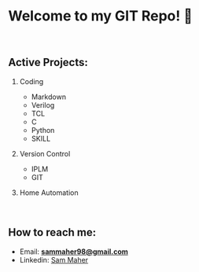 # Welcome to my GIT Repo! 👋

<br/>

## **Active Projects:**
1. Coding
    * Markdown
    * Verilog
    * TCL
    * C
    * Python
    * SKILL
      
2. Version Control
    * IPLM 
    * GIT
      
3. Home Automation

<br/>

## **How to reach me:**
* Email: **<sammaher98@gmail.com>**
* Linkedin: [Sam Maher](https://www.linkedin.com/in/sam-maher)


<!--
**Sam-Maher-98/Sam-Maher-98** is a ✨ _special_ ✨ repository because its `README.md` (this file) appears on your GitHub profile.

Here are some ideas to get you started:

- 🔭 I’m currently working on ...
- 🌱 I’m currently learning ...
- 👯 I’m looking to collaborate on ...
- 🤔 I’m looking for help with ...
- 💬 Ask me about ...
- 📫 How to reach me: ...
- 😄 Pronouns: ...
- ⚡ Fun fact: ...
-->
